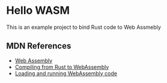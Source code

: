 # Hello WASM

This is an example project to bind Rust code to Web Assmebly

## MDN References
- [Web Assembly](https://developer.mozilla.org/en-US/docs/WebAssembly)
- [Compiling from Rust to WebAssembly](https://developer.mozilla.org/en-US/docs/WebAssembly/Guides/Rust_to_Wasm)
- [Loading and running WebAssembly code](https://developer.mozilla.org/en-US/docs/WebAssembly/Guides/Loading_and_running)
